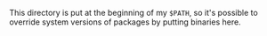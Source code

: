 This directory is put at the beginning of my `$PATH`, so it's possible to
override system versions of packages by putting binaries here.
